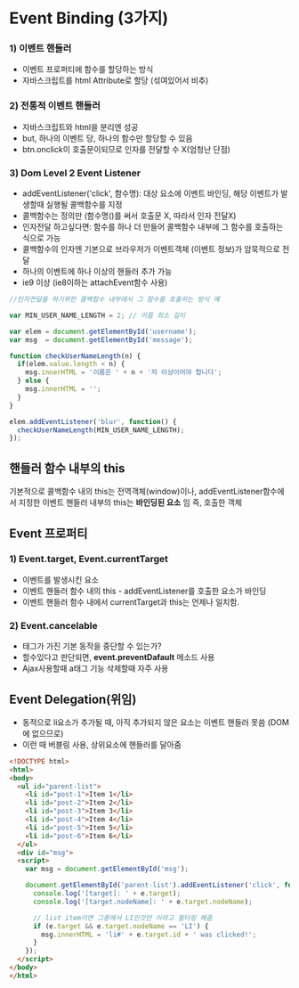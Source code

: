 # Event Binding (3가지)
### 1) 이벤트 핸들러
- 이벤트 프로퍼티에 함수를 할당하는 방식
- 자바스크립트를 html Attribute로 할당 (섞여있어서 비추)
### 2) 전통적 이벤트 핸들러
- 자바스크립트와 html을 분리엔 성공
- but, 하나의 이벤트 당, 하나의 함수만 할당할 수 있음
- btn.onclick이 호출문이되므로 인자를 전달할 수 X(엄청난 단점)
### 3) Dom Level 2 Event Listener
- addEventListener('click', 함수명): 대상 요소에 이벤트 바인딩, 해당 이벤트가 발생할때 실행될 콜백함수를 지정
- 콜백함수는 정의만 (함수명()를 써서 호출문 X, 따라서 인자 전달X)
- 인자전달 하고싶다면: 함수를 하나 더 만들어 콜백함수 내부에 그 함수를 호출하는 식으로 가능
- 콜백함수의 인자엔 기본으로 브라우저가 이벤트객체 (이벤트 정보)가 암묵적으로 전달
- 하나의 이벤트에 하나 이상의 핸들러 추가 가능
- ie9 이상 (ie8이하는 attachEvent함수 사용)
```javascript
//인자전달을 하기위한 콜백함수 내부에서 그 함수를 호출하는 방식 예

var MIN_USER_NAME_LENGTH = 2; // 이름 최소 길이

var elem = document.getElementById('username');
var msg  = document.getElementById('message');

function checkUserNameLength(n) {
  if(elem.value.length < n) {
    msg.innerHTML = '이름은 ' + n + '자 이상이어야 합니다';
  } else {
    msg.innerHTML = '';
  }
}

elem.addEventListener('blur', function() {
  checkUserNameLength(MIN_USER_NAME_LENGTH);
});
```
## 핸들러 함수 내부의 this
기본적으로 콜백함수 내의 this는 전역객체(window)이나, addEventListener함수에서 지정한 이벤트 핸들러 내부의 this는 **바인딩된 요소** 임 즉, 호출한 객체


## Event 프로퍼티
### 1) Event.target, Event.currentTarget
- 이벤트를 발생시킨 요소
- 이벤트 핸들러 함수 내의 this - addEventListener를 호출한 요소가 바인딩
- 이벤트 핸들러 함수 내에서 currentTarget과 this는 언제나 일치함.


### 2) Event.cancelable
- 태그가 가진 기본 동작을 중단할 수 있는가?
- 할수있다고 판단되면, **event.preventDafault** 메소드 사용
- Ajax사용할때 a태그 기능 삭제할때 자주 사용

## Event Delegation(위임)
- 동적으로 li요소가 추가될 때, 아직 추가되지 않은 요소는 이벤트 핸들러 못씀 (DOM에 없으므로)
- 이런 때 버블링 사용, 상위요소에 핸들러를 달아줌
```Html
<!DOCTYPE html>
<html>
<body>
  <ul id="parent-list">
    <li id="post-1">Item 1</li>
    <li id="post-2">Item 2</li>
    <li id="post-3">Item 3</li>
    <li id="post-4">Item 4</li>
    <li id="post-5">Item 5</li>
    <li id="post-6">Item 6</li>
  </ul>
  <div id="msg">
  <script>
    var msg = document.getElementById('msg');

    document.getElementById('parent-list').addEventListener('click', function (e) {
      console.log('[target]: ' + e.target);
      console.log('[target.nodeName]: ' + e.target.nodeName);

      // list item이면 그중에서 LI인것만 이라고 필터링 해줌
      if (e.target && e.target.nodeName == 'LI') {
        msg.innerHTML = 'li#' + e.target.id + ' was clicked!';
      }
    });
  </script>
</body>
</html>
```

